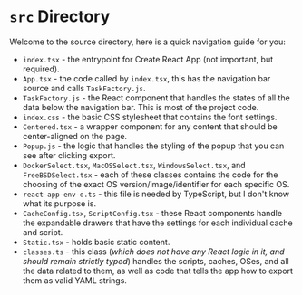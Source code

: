 # `src` Directory

Welcome to the source directory, here is a quick navigation guide for you:

* `index.tsx` - the entrypoint for Create React App (not important, but required).
* `App.tsx` - the code called by `index.tsx`, this has the navigation bar source and calls `TaskFactory.js`.
* `TaskFactory.js` - the React component that handles the states of all the data below the navigation bar. This is most of the project code.
* `index.css` - the basic CSS stylesheet that contains the font settings.
* `Centered.tsx` - a wrapper component for any content that should be center-aligned on the page.
* `Popup.js` - the logic that handles the styling of the popup that you can see after clicking export.
* `DockerSelect.tsx`, `MacOSSelect.tsx`, `WindowsSelect.tsx`, and `FreeBSDSelect.tsx` - each of these classes contains the code for the choosing of the exact OS version/image/identifier for each specific OS.
* `react-app-env-d.ts` - this file is needed by TypeScript, but I don't know what its purpose is.
* `CacheConfig.tsx`, `ScriptConfig.tsx` - these React components handle the expandable drawers that have the settings for each individual cache and script.
* `Static.tsx` - holds basic static content.
* `classes.ts` - this class (*which does not have any React logic in it, and should remain strictly typed*) handles the scripts, caches, OSes, and all the data related to them, as well as code that tells the app how to export them as valid YAML strings.

